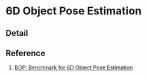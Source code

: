 # 6D Object Pose Estimation

## Detail 



## Reference

1. [BOP: Benchmark for 6D Object Pose Estimation](https://bop.felk.cvut.cz/leaderboards/)